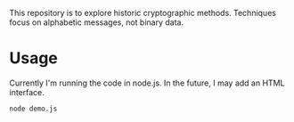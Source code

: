 This repository is to explore historic cryptographic methods. Techniques focus on alphabetic messages, not binary data.

# Usage

Currently I'm running the code in node.js.  In the future, I may add an HTML interface.

```shell
node demo.js
```
